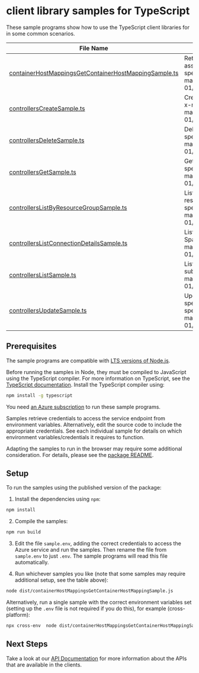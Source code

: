 # client library samples for TypeScript

These sample programs show how to use the TypeScript client libraries for in some common scenarios.

| **File Name**                                                                                               | **Description**                                                                                                                                                                                                                                                                  |
| ----------------------------------------------------------------------------------------------------------- | -------------------------------------------------------------------------------------------------------------------------------------------------------------------------------------------------------------------------------------------------------------------------------- |
| [containerHostMappingsGetContainerHostMappingSample.ts][containerhostmappingsgetcontainerhostmappingsample] | Returns container host mapping object for a container host resource ID if an associated controller exists. x-ms-original-file: specification/devspaces/resource-manager/Microsoft.DevSpaces/stable/2019-04-01/examples/ContainerHostMappingsGetContainerHostMapping_example.json |
| [controllersCreateSample.ts][controllerscreatesample]                                                       | Creates an Azure Dev Spaces Controller with the specified create parameters. x-ms-original-file: specification/devspaces/resource-manager/Microsoft.DevSpaces/stable/2019-04-01/examples/ControllersCreate_example.json                                                          |
| [controllersDeleteSample.ts][controllersdeletesample]                                                       | Deletes an existing Azure Dev Spaces Controller. x-ms-original-file: specification/devspaces/resource-manager/Microsoft.DevSpaces/stable/2019-04-01/examples/ControllersDelete_example.json                                                                                      |
| [controllersGetSample.ts][controllersgetsample]                                                             | Gets the properties for an Azure Dev Spaces Controller. x-ms-original-file: specification/devspaces/resource-manager/Microsoft.DevSpaces/stable/2019-04-01/examples/ControllersGet_example.json                                                                                  |
| [controllersListByResourceGroupSample.ts][controllerslistbyresourcegroupsample]                             | Lists all the Azure Dev Spaces Controllers with their properties in the specified resource group and subscription. x-ms-original-file: specification/devspaces/resource-manager/Microsoft.DevSpaces/stable/2019-04-01/examples/ControllersListByResourceGroup_example.json       |
| [controllersListConnectionDetailsSample.ts][controllerslistconnectiondetailssample]                         | Lists connection details for the underlying container resources of an Azure Dev Spaces Controller. x-ms-original-file: specification/devspaces/resource-manager/Microsoft.DevSpaces/stable/2019-04-01/examples/ControllersListConnectionDetails_example.json                     |
| [controllersListSample.ts][controllerslistsample]                                                           | Lists all the Azure Dev Spaces Controllers with their properties in the subscription. x-ms-original-file: specification/devspaces/resource-manager/Microsoft.DevSpaces/stable/2019-04-01/examples/ControllersList_example.json                                                   |
| [controllersUpdateSample.ts][controllersupdatesample]                                                       | Updates the properties of an existing Azure Dev Spaces Controller with the specified update parameters. x-ms-original-file: specification/devspaces/resource-manager/Microsoft.DevSpaces/stable/2019-04-01/examples/ControllersUpdate_example.json                               |

## Prerequisites

The sample programs are compatible with [LTS versions of Node.js](https://github.com/nodejs/release#release-schedule).

Before running the samples in Node, they must be compiled to JavaScript using the TypeScript compiler. For more information on TypeScript, see the [TypeScript documentation][typescript]. Install the TypeScript compiler using:

```bash
npm install -g typescript
```

You need [an Azure subscription][freesub] to run these sample programs.

Samples retrieve credentials to access the service endpoint from environment variables. Alternatively, edit the source code to include the appropriate credentials. See each individual sample for details on which environment variables/credentials it requires to function.

Adapting the samples to run in the browser may require some additional consideration. For details, please see the [package README][package].

## Setup

To run the samples using the published version of the package:

1. Install the dependencies using `npm`:

```bash
npm install
```

2. Compile the samples:

```bash
npm run build
```

3. Edit the file `sample.env`, adding the correct credentials to access the Azure service and run the samples. Then rename the file from `sample.env` to just `.env`. The sample programs will read this file automatically.

4. Run whichever samples you like (note that some samples may require additional setup, see the table above):

```bash
node dist/containerHostMappingsGetContainerHostMappingSample.js
```

Alternatively, run a single sample with the correct environment variables set (setting up the `.env` file is not required if you do this), for example (cross-platform):

```bash
npx cross-env  node dist/containerHostMappingsGetContainerHostMappingSample.js
```

## Next Steps

Take a look at our [API Documentation][apiref] for more information about the APIs that are available in the clients.

[containerhostmappingsgetcontainerhostmappingsample]: https://github.com/Azure/azure-sdk-for-js/blob/main/sdk/devspaces/arm-devspaces/samples/v2/typescript/src/containerHostMappingsGetContainerHostMappingSample.ts
[controllerscreatesample]: https://github.com/Azure/azure-sdk-for-js/blob/main/sdk/devspaces/arm-devspaces/samples/v2/typescript/src/controllersCreateSample.ts
[controllersdeletesample]: https://github.com/Azure/azure-sdk-for-js/blob/main/sdk/devspaces/arm-devspaces/samples/v2/typescript/src/controllersDeleteSample.ts
[controllersgetsample]: https://github.com/Azure/azure-sdk-for-js/blob/main/sdk/devspaces/arm-devspaces/samples/v2/typescript/src/controllersGetSample.ts
[controllerslistbyresourcegroupsample]: https://github.com/Azure/azure-sdk-for-js/blob/main/sdk/devspaces/arm-devspaces/samples/v2/typescript/src/controllersListByResourceGroupSample.ts
[controllerslistconnectiondetailssample]: https://github.com/Azure/azure-sdk-for-js/blob/main/sdk/devspaces/arm-devspaces/samples/v2/typescript/src/controllersListConnectionDetailsSample.ts
[controllerslistsample]: https://github.com/Azure/azure-sdk-for-js/blob/main/sdk/devspaces/arm-devspaces/samples/v2/typescript/src/controllersListSample.ts
[controllersupdatesample]: https://github.com/Azure/azure-sdk-for-js/blob/main/sdk/devspaces/arm-devspaces/samples/v2/typescript/src/controllersUpdateSample.ts
[apiref]: https://docs.microsoft.com/javascript/api/@azure/arm-devspaces?view=azure-node-preview
[freesub]: https://azure.microsoft.com/free/
[package]: https://github.com/Azure/azure-sdk-for-js/tree/main/sdk/devspaces/arm-devspaces/README.md
[typescript]: https://www.typescriptlang.org/docs/home.html
